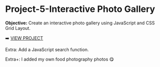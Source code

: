 # Project-5-Interactive Photo Gallery

**Objective:** Create an interactive photo gallery using JavaScript and CSS Grid Layout.

➡️ [VIEW PROJECT](https://rapidisimo.github.io/Project-5-Photo-Gallery/)

Extra: Add a JavaScript search function. 

Extra+: I added my own food photography photos 😋 